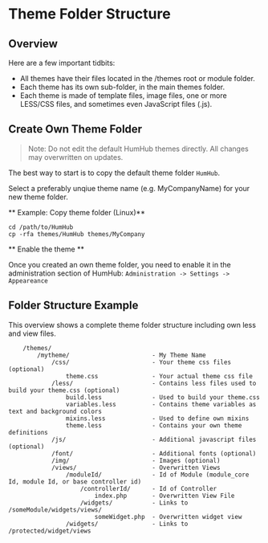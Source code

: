# Theme Folder Structure

## Overview

Here are a few important tidbits:
- All themes have their files located in the /themes root or module folder.
- Each theme has its own sub-folder, in the main themes folder.
- Each theme is made of template files, image files, one or more LESS/CSS files, and sometimes even JavaScript files (.js).

## Create Own Theme Folder

> Note: Do not edit the default HumHub themes directly. All changes may overwritten on updates.

The best way to start is to copy the default theme folder `HumHub`.

Select a preferably unqiue theme name (e.g. MyCompanyName) for your new theme folder.

** Example: Copy theme folder (Linux)**

```
cd /path/to/HumHub
cp -rfa themes/HumHub themes/MyCompany
```

** Enable the theme **

Once you created an own theme folder, you need to enable it in the administration section of HumHub: 
`Administration -> Settings -> Appeareance` 


## Folder Structure Example

This overview shows a complete theme folder structure including own less and view files.

```
    /themes/
        /mytheme/                       - My Theme Name
            /css/                       - Your theme css files (optional)
                theme.css               - Your actual theme css file
            /less/                      - Contains less files used to build your theme.css (optional)
                build.less              - Used to build your theme.css
                variables.less          - Contains theme variables as text and background colors
                mixins.less             - Used to define own mixins
                theme.less              - Contains your own theme definitions
            /js/                        - Additional javascript files (optional)
            /font/                      - Additional fonts (optional)
            /img/                       - Images (optional)         
            /views/                     - Overwritten Views
                /moduleId/              - Id of Module (module_core Id, module Id, or base controller id)
                    /controllerId/      - Id of Controller
                        index.php       - Overwritten View File
                    /widgets/           - Links to /someModule/widgets/views/
                        someWidget.php  - Overwritten widget view
                /widgets/               - Links to /protected/widget/views
```